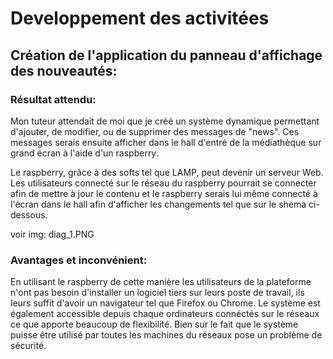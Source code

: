 # Developpement des activitées

## Création de l'application du panneau d'affichage des nouveautés:

### Résultat attendu:

Mon tuteur attendait de moi que je créé un système dynamique permettant d'ajouter, de modifier, ou de supprimer des messages de "news". Ces messages serais ensuite afficher dans le hall d'entré de la médiathèque sur grand écran à l'aide d'un raspberry.

Le raspberry, grâce à des softs tel que LAMP, peut devenir un serveur Web. Les utilisateurs connecté sur le réseau du raspberry pourrait se connecter afin de mettre à jour le contenu et le raspberry serais lui même connecté à l'écran dans le hall afin d'afficher les changements tel que sur le shema ci-dessous.

voir img: diag_1.PNG

### Avantages et inconvénient:

En utilisant le raspberry de cette manière les utilisateurs de la plateforme n'ont pas besoin d'installer un logiciel tiers sur leurs poste de travail, ils leurs suffit d'avoir un navigateur tel que Firefox ou Chrome. Le système est également accessible depuis chaque ordinateurs connéctés sur le réseaux ce que apporte beaucoup de flexibilité.
Bien sur le fait que le système puisse être utilisé par toutes les machines du réseaux pose un problème de sécurité.

